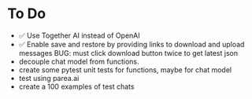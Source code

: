 # To Do

-   :white_check_mark: Use Together AI instead of OpenAI
-   :white_check_mark: Enable save and restore by providing links to download and upload messages
    BUG: must click download button twice to get latest json
-   decouple chat model from functions.
-   create some pytest unit tests for functions, maybe for chat model
-   test using parea.ai
-   create a 100 examples of test chats
